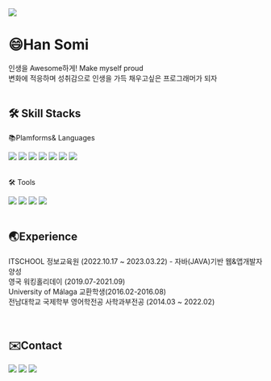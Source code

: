  
<img src="https://capsule-render.vercel.app/api?type=waving&color=1E8CBE&height=160&section=header&text=Awessom&fontSize=40&fontColor=white" />

<div>
 
# 😄Han Somi
인생을 Awesome하게! Make myself proud<br>
변화에 적응하며 성취감으로 인생을 가득 채우고싶은 프로그래머가 되자
<br>
<br>
 
## 🛠️ Skill Stacks
 
📚Plamforms& Languages
<div>
<img src="https://img.shields.io/badge/Java-1E8CBE?style=flat&logo=Java&logoColor=black"/>
<img src="https://img.shields.io/badge/JavaScript-F7DF1E?style=flat&logo=JavaScript&logoColor=black"/> 
<img src="https://img.shields.io/badge/Oracle SQL-F80000?style=flat&logo=Oracle&logoColor=white"/> 
<img src="https://img.shields.io/badge/Spring-6DB33F?style=flat&logo=Spring&logoColor=white"/> 
<img src="https://img.shields.io/badge/jQuary-0769AD?style=flat&logo=jQuary&logoColor=white"/> 
<img src="https://img.shields.io/badge/BootStrap-7952B3?style=flat&logo=BootStrap&logoColor=white"/> 
<img src="https://img.shields.io/badge/Spring Boot-6DB33F?style=flat&logo=Spring Boot&logoColor=white"/> 
</div>
 
<br>
 
🛠️ Tools
<div>
<img src="https://img.shields.io/badge/eclipse IDE-2C2255?style=flat&logo=Eclipse IDE&logoColor=white"/> 
<img src="https://img.shields.io/badge/Visual Studio Code-007ACC?style=flat&logo=Visual Studio Code&logoColor=white"/>
<img src="https://img.shields.io/badge/ Tomcat-F8DC75?style=flat&logo=Apache Tomcat&logoColor=black"/> 
<img src="https://img.shields.io/badge/GitHub-181717?style=flat&logo=GitHub&logoColor=white"/> 
</div>
<br>

##  🌏Experience
<div>
ITSCHOOL 정보교육원 (2022.10.17 ~ 2023.03.22) - 자바(JAVA)기반 웹&앱개발자 양성<br>
영국 워킹홀리데이 (2019.07-2021.09)<br>
University of Málaga 교환학생(2016.02-2016.08)<br>
전남대학교 국제학부 영어학전공 사학과부전공 (2014.03 ~ 2022.02)<br>
</div>
<br>
<br>

## ✉️Contact
<div>
<a href="mailto:hello950426@gmail.com"><img src="https://img.shields.io/badge/Gmail-EA4335?style=flat&logo=Gmail&logoColor=white"/></a>
<a href="mailto:hello52466@naver.com"><img src="https://img.shields.io/badge/Naver-03C75A?style=flat&logo=Naver&logoColor=white"/></a>
<img src="https://img.shields.io/badge/Notion-000000?style=flat&logo=Notion&logoColor=white"/> 
</div>
</div>
